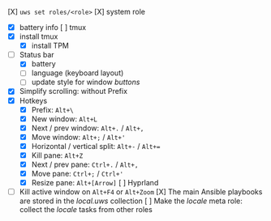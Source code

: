 [X] `uws set roles/<role>`
[X] system role
  * [X] battery info
[ ] tmux
  * [X] install tmux
    * [X] install TPM
  * [ ] Status bar
    * [X] battery
    * [ ] language (keyboard layout)
    * [ ] update style for window *buttons*
  * [X] Simplify scrolling: without Prefix
  * [X] Hotkeys
    * [X] Prefix: `Alt+\`
    * [X] New window: `Alt+L`
    * [X] Next / prev window: `Alt+.` / `Alt+,`
    * [X] Move window: `Alt+;` / `Alt+'`
    * [X] Horizontal / vertical split: `Alt+-` / `Alt+=`
    * [X] Kill pane: `Alt+Z`
    * [X] Next / prev pane: `Ctrl+.` / `Alt+,`
    * [X] Move pane: `Ctrl+;` / `Ctrl+'`
    * [X] Resize pane: `Alt+[Arrow]`
[ ] Hyprland
  * [ ] Kill active window on `Alt+F4` or `Alt+Zoom`
[X] The main Ansible playbooks are stored in the *local.uws* collection
[ ] Make the *locale* meta role: collect the *locale* tasks from other roles
